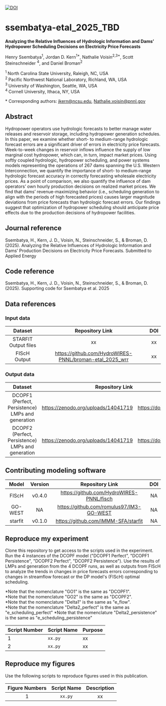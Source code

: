 
[![DOI](https://zenodo.org/badge/DOI/10.5281/zenodo.10934193.svg)](https://doi.org/10.5281/zenodo.10934193)

# ssembatya-etal_2025_TBD

**Analyzing the Relative Influences of Hydrologic Information and Dams’ Hydropower Scheduling Decisions on Electricity Price Forecasts**

Henry Ssembatya<sup>1</sup>, Jordan D. Kern<sup>1\*</sup>, Nathalie Voisin<sup>2,3\*</sup>, Scott Steinschneider
<sup>4</sup>, and Daniel Broman<sup>2</sup>

<sup>1 </sup> North Carolina State University, Raleigh, NC, USA   
<sup>2 </sup> Pacific Northwest National Laboratory, Richland, WA, USA  
<sup>3 </sup> University of Washington, Seattle, WA, USA  
<sup>4 </sup> Cornell University, Ithaca, NY, USA 

\* Corresponding authors: jkern@ncsu.edu, Nathalie.voisin@pnnl.gov

## Abstract
Hydropower operators use hydrologic forecasts to better manage water releases and reservoir storage, including hydropower generation schedules.
In this paper, we examine whether short- to medium-range hydrologic forecast errors are a significant driver of errors in electricity price forecasts.
Week-to-week changes in reservoir inflows influence the supply of low marginal cost hydropower, which can, in turn, impact market prices. Using softly
coupled hydrologic, hydropower scheduling, and power systems models representing the operations of 267 dams spanning the U.S. Western Interconnection,
we quantify the importance of short- to medium-range hydrologic forecast accuracy in correctly forecasting wholesale electricity prices. As a point of
comparison, we also quantify the influence of dam operators’ own hourly production decisions on realized market prices. We find that dams’
revenue-maximizing behavior (i.e., scheduling generation to align with the periods of high forecasted prices) causes larger magnitude deviations from
price forecasts than hydrologic forecast errors. Our findings suggest that optimization of hydropower scheduling should anticipate price effects due
to the production decisions of hydropower facilities.

## Journal reference
Ssembatya, H., Kern, J. D., Voisin, N., Steinschneider, S., & Broman, D. (2025). Analyzing the Relative Influences of Hydrologic Information and 
Dams’ Production Decisions on Electricity Price Forecasts. Submitted to Applied Energy

## Code reference
Ssembatya, H., Kern, J. D., Voisin, N., Steinschneider, S., & Broman, D. (2025). Supporting code for 
Ssembatya et al. 2025

## Data references
### Input data
|       Dataset                                   |               Repository Link                                   |               DOI                        |
|:-----------------------------------------------:|:---------------------------------------------------------------:|:----------------------------------------:|
|   STARFIT Output files                          | xx                                                              | xx                                       |
|   FIScH Output                                  | https://github.com/HydroWIRES-PNNL/broman-etal_2025_wrr         | xx                                       |


### Output data
|       Dataset                                              |   Repository Link                              |                   DOI                             |
|:----------------------------------------------------------:|-----------------------------------------------:|:-------------------------------------------------:|
|     DCOPF1 (Perfect, Persistence) LMPs and generation      | https://zenodo.org/uploads/14041719            | https://doi.org/10.5281/zenodo.14041719           |
|     DCOPF2 (Perfect, Persistence) LMPs and generation      | https://zenodo.org/uploads/14041719            | https://doi.org/10.5281/zenodo.14041719           |

## Contributing modeling software
|  Model   | Version |         Repository Link                            | DOI |
|:--------:|:-------:|:--------------------------------------------------:|:---:|
| FIScH      |  v0.4.0  | https://github.com/HydroWIRES-PNNL/fisch        | NA  |
| GO-WEST    |  NA      | https://github.com/romulus97/IM3-GO-WEST        | NA  |
| starfit    | v0.1.0   | https://github.com/IMMM-SFA/starfit             | NA  |



## Reproduce my experiment
Clone this repository to get access to the scripts used in the experiment. Run the 4 instances of the DCOPF model ("DCOPF1 Perfect", "DCOPF1 Persistence", "DCOPF2 Perfect", "DCOPF2 Persistence").
Use the results of LMPs and generation from the 4 DCOPF runs, as well as outputs from FIScH to analyze the trends in changes in price forecasts errors corresponding to changes in streamflow forecast or the DP model's (FIScH) optimal scheduling.


*Note that the nomenclature "GO1" is the same as "DCOPF1".  
*Note that the nomenclature "GO2"  is the same as "DCOPF2".  
*Note that the nomenclature "Delta1" is the same as "e_flow".  
*Note that the nomenclature "Delta2_perfect" is the same as "e_scheduling_perfect"
*Note that the nomenclature "Delta2_persistence" is the same as "e_scheduling_persistence"


| Script Number | Script Name | Purpose |
| --- | --- | --- |
| 1 | `xx.py` | xx |
| 2 | `xx.py` | xx |



## Reproduce my figures
Use the following scripts to reproduce figures used in this publication.

| Figure Numbers |                Script Name                              |                                  Description                                               | 
|:--------------:|:-------------------------------------------------------:|:------------------------------------------------------------------------------------------:|
|       1        |     `xx.py`     |      xx |
